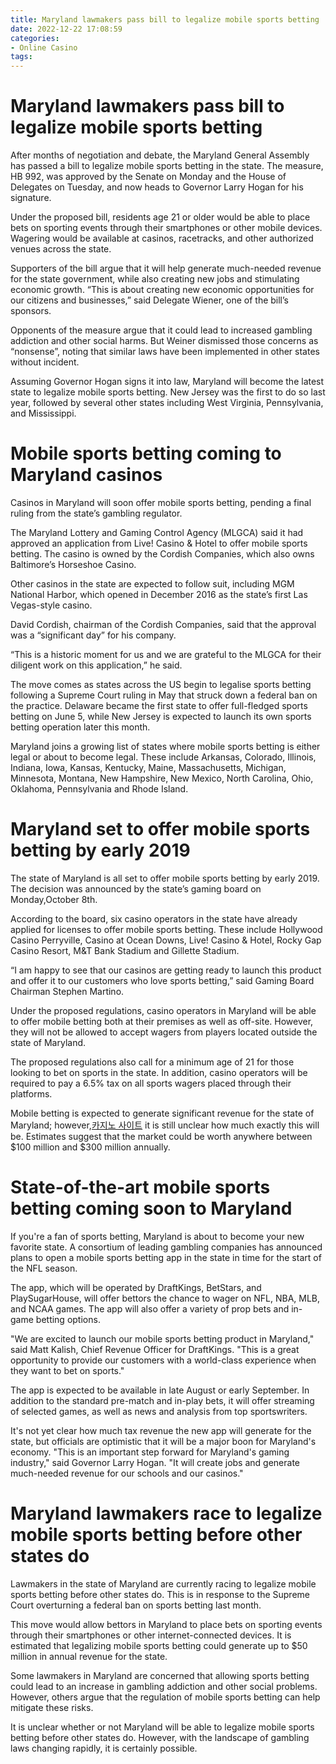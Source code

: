 ```yaml
---
title: Maryland lawmakers pass bill to legalize mobile sports betting
date: 2022-12-22 17:08:59
categories:
- Online Casino
tags:
---
```



#  Maryland lawmakers pass bill to legalize mobile sports betting

After months of negotiation and debate, the Maryland General Assembly has passed a bill to legalize mobile sports betting in the state. The measure, HB 992, was approved by the Senate on Monday and the House of Delegates on Tuesday, and now heads to Governor Larry Hogan for his signature.

Under the proposed bill, residents age 21 or older would be able to place bets on sporting events through their smartphones or other mobile devices. Wagering would be available at casinos, racetracks, and other authorized venues across the state.

 Supporters of the bill argue that it will help generate much-needed revenue for the state government, while also creating new jobs and stimulating economic growth. “This is about creating new economic opportunities for our citizens and businesses,” said Delegate Wiener, one of the bill’s sponsors.

Opponents of the measure argue that it could lead to increased gambling addiction and other social harms. But Weiner dismissed those concerns as “nonsense”, noting that similar laws have been implemented in other states without incident.

Assuming Governor Hogan signs it into law, Maryland will become the latest state to legalize mobile sports betting. New Jersey was the first to do so last year, followed by several other states including West Virginia, Pennsylvania, and Mississippi.

#  Mobile sports betting coming to Maryland casinos

Casinos in Maryland will soon offer mobile sports betting, pending a final ruling from the state’s gambling regulator.

The Maryland Lottery and Gaming Control Agency (MLGCA) said it had approved an application from Live! Casino & Hotel to offer mobile sports betting. The casino is owned by the Cordish Companies, which also owns Baltimore’s Horseshoe Casino.

Other casinos in the state are expected to follow suit, including MGM National Harbor, which opened in December 2016 as the state’s first Las Vegas-style casino.

David Cordish, chairman of the Cordish Companies, said that the approval was a “significant day” for his company.

“This is a historic moment for us and we are grateful to the MLGCA for their diligent work on this application,” he said.

The move comes as states across the US begin to legalise sports betting following a Supreme Court ruling in May that struck down a federal ban on the practice. Delaware became the first state to offer full-fledged sports betting on June 5, while New Jersey is expected to launch its own sports betting operation later this month.

Maryland joins a growing list of states where mobile sports betting is either legal or about to become legal. These include Arkansas, Colorado, Illinois, Indiana, Iowa, Kansas, Kentucky, Maine, Massachusetts, Michigan, Minnesota, Montana, New Hampshire, New Mexico, North Carolina, Ohio, Oklahoma, Pennsylvania and Rhode Island.

#  Maryland set to offer mobile sports betting by early 2019

The state of Maryland is all set to offer mobile sports betting by early 2019. The decision was announced by the state’s gaming board on Monday,October 8th.

According to the board, six casino operators in the state have already applied for licenses to offer mobile sports betting. These include Hollywood Casino Perryville, Casino at Ocean Downs, Live! Casino & Hotel, Rocky Gap Casino Resort, M&T Bank Stadium and Gillette Stadium.

“I am happy to see that our casinos are getting ready to launch this product and offer it to our customers who love sports betting,” said Gaming Board Chairman Stephen Martino.

Under the proposed regulations, casino operators in Maryland will be able to offer mobile betting both at their premises as well as off-site. However, they will not be allowed to accept wagers from players located outside the state of Maryland.

The proposed regulations also call for a minimum age of 21 for those looking to bet on sports in the state. In addition, casino operators will be required to pay a 6.5% tax on all sports wagers placed through their platforms.

Mobile betting is expected to generate significant revenue for the state of Maryland; however,[카지노 사이트](https://choegocasino.com/) it is still unclear how much exactly this will be. Estimates suggest that the market could be worth anywhere between $100 million and $300 million annually.

#  State-of-the-art mobile sports betting coming soon to Maryland 

If you're a fan of sports betting, Maryland is about to become your new favorite state. A consortium of leading gambling companies has announced plans to open a mobile sports betting app in the state in time for the start of the NFL season.

The app, which will be operated by DraftKings, BetStars, and PlaySugarHouse, will offer bettors the chance to wager on NFL, NBA, MLB, and NCAA games. The app will also offer a variety of prop bets and in-game betting options.

"We are excited to launch our mobile sports betting product in Maryland," said Matt Kalish, Chief Revenue Officer for DraftKings. "This is a great opportunity to provide our customers with a world-class experience when they want to bet on sports."

The app is expected to be available in late August or early September. In addition to the standard pre-match and in-play bets, it will offer streaming of selected games, as well as news and analysis from top sportswriters.

It's not yet clear how much tax revenue the new app will generate for the state, but officials are optimistic that it will be a major boon for Maryland's economy. "This is an important step forward for Maryland's gaming industry," said Governor Larry Hogan. "It will create jobs and generate much-needed revenue for our schools and our casinos."

#  Maryland lawmakers race to legalize mobile sports betting before other states do

Lawmakers in the state of Maryland are currently racing to legalize mobile sports betting before other states do. This is in response to the Supreme Court overturning a federal ban on sports betting last month.

This move would allow bettors in Maryland to place bets on sporting events through their smartphones or other internet-connected devices. It is estimated that legalizing mobile sports betting could generate up to $50 million in annual revenue for the state.

Some lawmakers in Maryland are concerned that allowing sports betting could lead to an increase in gambling addiction and other social problems. However, others argue that the regulation of mobile sports betting can help mitigate these risks.

It is unclear whether or not Maryland will be able to legalize mobile sports betting before other states do. However, with the landscape of gambling laws changing rapidly, it is certainly possible.